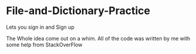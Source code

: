 # File-and-Dictionary-Practice
Lets you sign in and Sign up

The Whole idea come out on a whim. All of the code was written by me with some help from StackOverFlow
